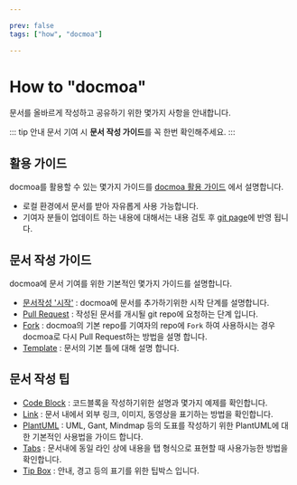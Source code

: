 ```yaml
---

prev: false
tags: ["how", "docmoa"]

---
```


# How to "docmoa"

문서를 올바르게 작성하고 공유하기 위한 몇가지 사항을 안내합니다.

::: tip 안내
문서 기여 시 **문서 작성 가이드**를 꼭 한번 확인해주세요.
:::

## 활용 가이드
docmoa를 활용할 수 있는 몇가지 가이드를 [docmoa 활용 가이드](http://localhost:8000/00.Howto/01.docmoa%ED%99%9C%EC%9A%A9%EA%B0%80%EC%9D%B4%EB%93%9C.html) 에서 설명합니다.
- 로컬 환경에서 문서를 받아 자유롭게 사용 가능합니다.
- 기여자 분들이 업데이트 하는 내용에 대해서는 내용 검토 후 [git page](https://docmoa.github.io)에 반영 됩니다.

## 문서 작성 가이드
docmoa에 문서 기여를 위한 기본적인 몇가지 가이드를 설명합니다.
- [문서작성 '시작'](/00.Howto/02.문서작성가이드/01.Start.html) : docmoa에 문서를 추가하기위한 시작 단계를 설명합니다.
- [Pull Request](/00.Howto/02.문서작성가이드/02.PullRequest.html) : 작성된 문서를 개시될 git repo에 요청하는 단계 입니다.
- [Fork](/00.Howto/02.문서작성가이드/03.Fork.html) : docmoa의 기본 repo를 기여자의 repo에 `Fork` 하여 사용하시는 경우 docmoa로 다시 Pull Request하는 방법을 설명 합니다.
- [Template](/00.Howto/02.문서작성가이드/04.Template.html) : 문서의 기본 틀에 대해 설명 합니다.

## 문서 작성 팁
- [Code Block](/00.Howto/03.문서작성팁/CodeBlock.html) : 코드블록을 작성하기위한 설명과 몇가지 예제를 확인합니다.
- [Link](/00.Howto/03.문서작성팁/Link.html) : 문서 내에서 외부 링크, 이미지, 동영상을 표기하는 방법을 확인합니다.
- [PlantUML](/00.Howto/03.문서작성팁/PlantUML.html) : UML, Gant, Mindmap 등의 도표를 작성하기 위한 PlantUML에 대한 기본적인 사용법을 가이드 합니다.
- [Tabs](/00.Howto/03.문서작성팁/Tabs.html) : 문서내에 동일 라인 상에 내용을 탭 형식으로 표현할 때 사용가능한 방법을 확인합니다.
- [Tip Box](/00.Howto/03.문서작성팁/TipBox.html) : 안내, 경고 등의 표기를 위한 팁박스 입니다.
